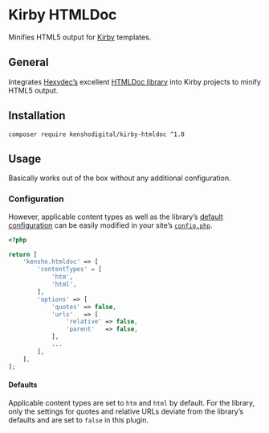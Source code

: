 # Kirby HTMLDoc

Minifies HTML5 output for [Kirby][1] templates.

## General

Integrates [Hexydec’s][2] excellent [HTMLDoc library][3] into Kirby projects to minify HTML5 output.

## Installation

```shell
composer require kenshodigital/kirby-htmldoc ^1.0
```

## Usage

Basically works out of the box without any additional configuration. 

### Configuration

However, applicable content types as well as the library’s [default configuration][4] can be easily modified in your site’s [`config.php`][5].

```php
<?php

return [
    'kensho.htmldoc' => [
        'contentTypes' = [
            'htm',
            'html',                    
        ],
        'options' => [
            'quotes' => false,
            'urls'   => [
                'relative' => false,
                'parent'   => false,
            ],
            ...
        ],
    ],
];
```

#### Defaults

Applicable content types are set to `htm` and `html` by default. For the library, only the settings for quotes and relative URLs deviate from the library’s defaults and are set to `false` in this plugin.

[1]: https://getkirby.com
[2]: https://github.com/hexydec
[3]: https://github.com/hexydec/htmldoc
[4]: https://github.com/hexydec/htmldoc/blob/master/docs/api/minify.md#options
[5]: https://getkirby.com/docs/guide/configuration#the-config-php
